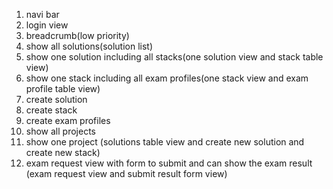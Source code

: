 1. navi bar
2. login view
3. breadcrumb(low priority)
4. show all solutions(solution list)
5. show one solution including all stacks(one solution view and stack table view)
6. show one stack including all exam profiles(one stack view and exam profile table view)
7. create solution
8. create stack
9. create exam profiles
10. show all projects
11. show one project (solutions table view and create new solution and create new stack)
12. exam request view with form to submit and can show the exam result (exam request view and submit result form view)
